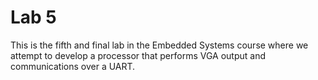 # Lab 5
This is the fifth and final lab in the Embedded Systems course where we attempt to develop a processor that performs VGA output and communications over a UART.

